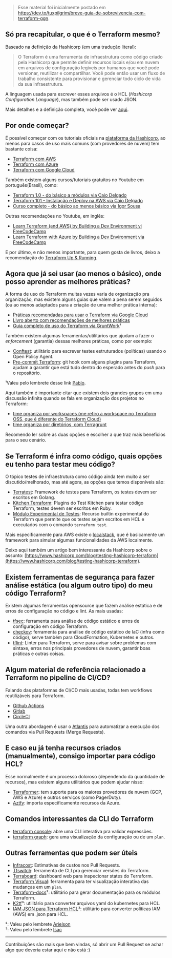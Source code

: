 > Esse material foi inicialmente postado em https://dev.to/tuxpilgrim/breve-guia-de-sobrevivencia-com-terraform-ggn.

## Só pra recapitular, o que é o Terraform mesmo?
Baseado na definição da Hashicorp (em uma tradução literal):

> O Terraform é uma ferramenta de infraestrutura como código criado pela Hashicorp que permite definir recursos locais e/ou em nuvem em arquivos de configuração legíveis por humanos que você pode versionar, reutilizar e compartilhar. Você pode então usar um fluxo de trabalho consistente para provisionar e gerenciar todo ciclo de vida da sua infraestrutura.

A linguagem usada para escrever esses arquivos é o HCL (_Hashicorp Configuration Language_), mas também pode ser usado JSON.

Mais detalhes e a definição completa, você pode ver [aqui](https://developer.hashicorp.com/terraform/intro).

## Por onde começar?
É possível começar com os tutoriais oficiais na [plataforma da Hashicorp](https://developer.hashicorp.com/terraform/tutorials), ao menos para casos de uso mais comuns (com provedores de nuvem) tem bastante coisa:
* [Terraform com AWS](https://developer.hashicorp.com/terraform/tutorials/aws-get-started)
* [Terraform com Azure](https://developer.hashicorp.com/terraform/tutorials/azure-get-started)
* [Terraform com Google Cloud](https://developer.hashicorp.com/terraform/tutorials/gcp-get-started)

Também existem alguns cursos/tutoriais gratuitos no Youtube em português(Brasil), como:
* [Terraform 1.0 - do básico a módulos via Caio Delgado](https://www.youtube.com/watch?v=b7vbsx-pPJg)
* [Terraform 101 - Instalação e Deploy na AWS via Caio Delgado](https://www.youtube.com/watch?v=bYvdJKTwx_I)
* [Curso completo - do básico ao menos básico via Igor Sousa](https://www.youtube.com/watch?v=JayShFpuRdY&list=PLVGIivuHGmJpyciRgdZ-x4avdzlsdCTmH)

Outras recomendações no Youtube, em inglês:
* [Learn Terraform (and AWS) by Building a Dev Environment vi FreeCodeCamp](https://www.youtube.com/watch?v=iRaai1IBlB0)
* [Learn Terraform with Azure by Building a Dev Environment via FreeCodeCamp ](https://www.youtube.com/watch?v=V53AHWun17s)

E por último, e não menos importante, para quem gosta de livros, deixo a recomendação do [Terraform Up & Running](https://www.terraformupandrunning.com/).

## Agora que já sei usar (ao menos o básico), onde posso aprender as melhores práticas?
A forma de uso do Terraform muitas vezes varia de organização pra organização, mas existem alguns guias que valem a pena serem seguidos (ou ao menos adaptados para a criação de uma melhor prática interna):
* [Práticas recomendadas para usar o Terraform via Google Cloud](https://cloud.google.com/docs/terraform/best-practices-for-terraform?hl=pt-br#operational-best-practices)
* [Livro aberto com recomendações de melhores práticas](https://www.terraform-best-practices.com/v/ptbr/)
* [Guia completo de uso do Terraform via GruntWork](https://blog.gruntwork.io/a-comprehensive-guide-to-terraform-b3d32832baca)¹ 

Também existem algumas ferramentas/utilitários que ajudam a fazer o *enforcement* (garantia) dessas melhores práticas, como por exemplo:
* [Conftest](https://www.conftest.dev/): utilitário para escrever testes estruturados (políticas) usando o Open Policy Agent.
* [Pre-commit Terraform](https://github.com/antonbabenko/pre-commit-terraform): git hook com alguns plugins para Terraform, ajudam a garantir que está tudo dentro do esperado antes do *push* para o repositório.

¹Valeu pelo lembrete desse link [Pablo](https://www.linkedin.com/in/pmmenezes/).

Aqui também é importante citar que existem dois grandes grupos em uma discussão infinita quando se fala em organização dos projetos no Terraform:
* [time organiza por workspaces (me refiro a workspace no Terraform OSS, que é diferente do Terraform Cloud)](https://developer.hashicorp.com/terraform/cli/workspaces)
* [time organiza por diretórios, com Terragrunt](https://terragrunt.gruntwork.io/)

Recomendo ler sobre as duas opções e escolher a que traz mais benefícios para o seu cenário.

## Se Terraform é infra como código, quais opções eu tenho para testar meu código?

O tópico testes de infraestrutura como código ainda tem muito a ser discutido/melhorado, mas até agora, as opções que temos disponíveis são:
* [Terratest](https://terratest.gruntwork.io/): Framework de testes para Terraform, os testes devem ser escritos em Golang.
* [Kitchen Terraform](https://newcontext-oss.github.io/kitchen-terraform/getting_started.html): Plugins do Test Kitchen para testar código Terraform, testes devem ser escritos em Ruby.
* [Módulo Experimental de Testes](https://developer.hashicorp.com/terraform/language/modules/testing-experiment): Recurso builtin experimental do Terraform que permite que os testes sejam escritos em HCL e executados com o comando `terraform test`.

Mais especificamente para AWS existe o [localstack](https://github.com/localstack), que é basicamente um framework para simular algumas funcionalidades da AWS localmente.

Deixo aqui também um artigo bem interessante da Hashicorp sobre o assunto: [https://www.hashicorp.com/blog/testing-hashicorp-terraform](https://www.hashicorp.com/blog/testing-hashicorp-terraform).

## Existem ferramentas de segurança para fazer análise estática (ou algum outro tipo) do meu código Terraform?
Existem algumas ferramentas opensource que fazem análise estática e de erros de configuração no código e lint.
As mais usadas:
* [tfsec](https://github.com/aquasecurity/tfsec): ferramenta para análise de código estático e erros de configuração em código Terraform.
* [checkov](https://github.com/bridgecrewio/checkov): ferramenta para análise de código estático de IaC (infra como código), serve também para CloudFormation, Kubernetes e outros.
* [tflint](https://github.com/terraform-linters/tflint): Linter para Terraform, serve para avisar sobre problemas com sintaxe, erros nos principais provedores de nuvem, garantir boas práticas e outras coisas.

## Algum material de referência relacionado a Terraform no pipeline de CI/CD?
Falando das plataformas de CI/CD mais usadas, todas tem workflows reutilizáveis para Terraform.

* [Github Actions](https://developer.hashicorp.com/terraform/tutorials/automation/github-actions)
* [Gitlab](https://docs.gitlab.com/ee/user/infrastructure/iac/)
* [CircleCI](https://developer.hashicorp.com/terraform/tutorials/automation/circle-ci)

Uma outra abordagem é usar o [Atlantis](https://www.runatlantis.io/) para automatizar a execução dos comandos via Pull Requests (Merge Requests).

## E caso eu já tenha recursos criados (manualmente), consigo importar para código HCL?
Esse normalmente é um processo doloroso (dependendo da quantidade de recursos), mas existem alguns utilitários que podem ajudar nisso:
* [Terraformer](https://github.com/GoogleCloudPlatform/terraformer): tem suporte para os maiores provedores de nuvem (GCP, AWS e Azure) e outros serviços (como PagerDuty).
* [Aztfy](https://github.com/Azure/aztfy): importa especificamente recursos da Azure.

## Comandos interessantes da CLI do Terraform
* [terraform console](https://developer.hashicorp.com/terraform/cli/commands/console): abre uma CLI interativa pra validar expressões.
* [terraform graph](https://developer.hashicorp.com/terraform/cli/commands/graph): gera uma visualização da configuração ou de um `plan`.

## Outras ferramentas que podem ser úteis
* [Infracost](https://github.com/infracost/infracost): Estimativas de custos nos Pull Requests.
* [Tfswitch](https://github.com/warrensbox/terraform-switcher): ferramenta de CLI pra gerenciar versões do Terraform.
* [Terraboard](https://github.com/camptocamp/terraboard): dashboard web para inspecionar states do Terraform.
* [Terraform Visual](https://github.com/hieven/terraform-visual): ferramenta para ter visualização interativa das mudanças em um `plan`.
* [Terraform-docs](https://terraform-docs.io/)²: utilitário para gerar documentação para os módulos Terraform.
* [K2tf](https://github.com/sl1pm4t/k2tf)³: utilitário para converter arquivos yaml do kubernetes para HCL.
* [IAM JSON para Terraform HCL](https://flosell.github.io/iam-policy-json-to-terraform/)³: utilitário para converter políticas IAM (AWS) em .json para HCL.

²: Valeu pelo lembrete [Arielson](https://www.linkedin.com/in/arielson-oliveira-91a73b1b1)   
³: Valeu pelo lembrete [Isac](https://www.linkedin.com/in/isaccavalcante)

---

Contribuições são mais que bem vindas, só abrir um Pull Request se achar algo que deveria estar aqui e não está :)


